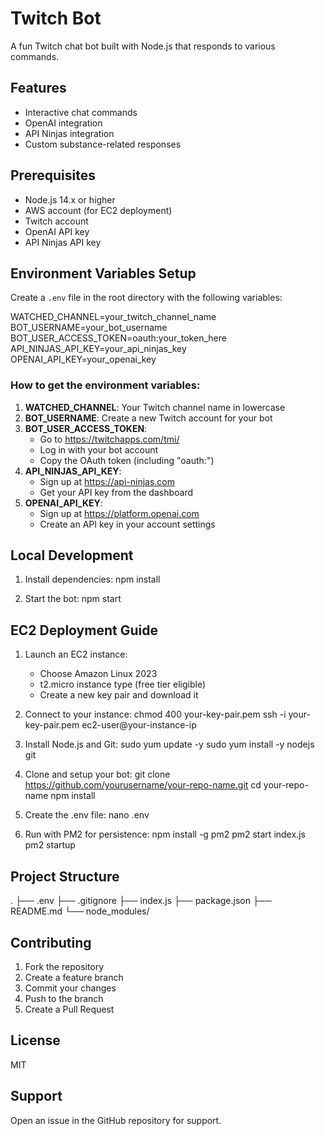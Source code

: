 # Twitch Bot

A fun Twitch chat bot built with Node.js that responds to various commands.

## Features

- Interactive chat commands
- OpenAI integration
- API Ninjas integration
- Custom substance-related responses

## Prerequisites

- Node.js 14.x or higher
- AWS account (for EC2 deployment)
- Twitch account
- OpenAI API key
- API Ninjas API key

## Environment Variables Setup

Create a `.env` file in the root directory with the following variables:

WATCHED_CHANNEL=your_twitch_channel_name
BOT_USERNAME=your_bot_username
BOT_USER_ACCESS_TOKEN=oauth:your_token_here
API_NINJAS_API_KEY=your_api_ninjas_key
OPENAI_API_KEY=your_openai_key

### How to get the environment variables:

1. **WATCHED_CHANNEL**: Your Twitch channel name in lowercase
2. **BOT_USERNAME**: Create a new Twitch account for your bot
3. **BOT_USER_ACCESS_TOKEN**: 
   - Go to https://twitchapps.com/tmi/
   - Log in with your bot account
   - Copy the OAuth token (including "oauth:")
4. **API_NINJAS_API_KEY**:
   - Sign up at https://api-ninjas.com
   - Get your API key from the dashboard
5. **OPENAI_API_KEY**:
   - Sign up at https://platform.openai.com
   - Create an API key in your account settings

## Local Development

1. Install dependencies:
   npm install

2. Start the bot:
   npm start

## EC2 Deployment Guide

1. Launch an EC2 instance:
   - Choose Amazon Linux 2023
   - t2.micro instance type (free tier eligible)
   - Create a new key pair and download it

2. Connect to your instance:
   chmod 400 your-key-pair.pem
   ssh -i your-key-pair.pem ec2-user@your-instance-ip

3. Install Node.js and Git:
   sudo yum update -y
   sudo yum install -y nodejs git

4. Clone and setup your bot:
   git clone https://github.com/yourusername/your-repo-name.git
   cd your-repo-name
   npm install

5. Create the .env file:
   nano .env

6. Run with PM2 for persistence:
   npm install -g pm2
   pm2 start index.js
   pm2 startup

## Project Structure

.
├── .env
├── .gitignore
├── index.js
├── package.json
├── README.md
└── node_modules/

## Contributing

1. Fork the repository
2. Create a feature branch
3. Commit your changes
4. Push to the branch
5. Create a Pull Request

## License

MIT

## Support

Open an issue in the GitHub repository for support.
